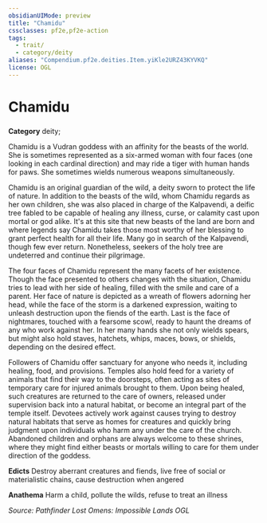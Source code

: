 ```yaml
---
obsidianUIMode: preview
title: "Chamidu"
cssclasses: pf2e,pf2e-action
tags:
  - trait/
  - category/deity
aliases: "Compendium.pf2e.deities.Item.yiKle2URZ43KYVKQ"
license: OGL
---
```

# Chamidu

### 

**Category** deity; 




Chamidu is a Vudran goddess with an affinity for the beasts of the world. She is sometimes represented as a six-armed woman with four faces (one looking in each cardinal direction) and may ride a tiger with human hands for paws. She sometimes wields numerous weapons simultaneously.

Chamidu is an original guardian of the wild, a deity sworn to protect the life of nature. In addition to the beasts of the wild, whom Chamidu regards as her own children, she was also placed in charge of the Kalpavendi, a deific tree fabled to be capable of healing any illness, curse, or calamity cast upon mortal or god alike. It's at this site that new beasts of the land are born and where legends say Chamidu takes those most worthy of her blessing to grant perfect health for all their life. Many go in search of the Kalpavendi, though few ever return. Nonetheless, seekers of the holy tree are undeterred and continue their pilgrimage.

The four faces of Chamidu represent the many facets of her existence. Though the face presented to others changes with the situation, Chamidu tries to lead with her side of healing, filled with the smile and care of a parent. Her face of nature is depicted as a wreath of flowers adorning her head, while the face of the storm is a darkened expression, waiting to unleash destruction upon the fiends of the earth. Last is the face of nightmares, touched with a fearsome scowl, ready to haunt the dreams of any who work against her. In her many hands she not only wields spears, but might also hold staves, hatchets, whips, maces, bows, or shields, depending on the desired effect.

Followers of Chamidu offer sanctuary for anyone who needs it, including healing, food, and provisions. Temples also hold feed for a variety of animals that find their way to the doorsteps, often acting as sites of temporary care for injured animals brought to them. Upon being healed, such creatures are returned to the care of owners, released under supervision back into a natural habitat, or become an integral part of the temple itself. Devotees actively work against causes trying to destroy natural habitats that serve as homes for creatures and quickly bring judgment upon individuals who harm any under the care of the church. Abandoned children and orphans are always welcome to these shrines, where they might find either beasts or mortals willing to care for them under direction of the goddess.

**Edicts** Destroy aberrant creatures and fiends, live free of social or materialistic chains, cause destruction when angered

**Anathema** Harm a child, pollute the wilds, refuse to treat an illness

*Source: Pathfinder Lost Omens: Impossible Lands*
*OGL*